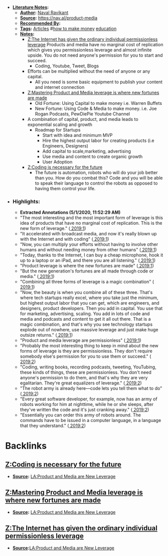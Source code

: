 - **[Literature Notes](<Literature Notes.md>):**
    - **[Author](<Author.md>):** [Naval Ravikant](<Naval Ravikant.md>)
    - **[Source](<Source.md>):** https://nav.al/product-media
    - **[Recommended By](<Recommended By.md>):**
    - **[Tags](<Tags.md>):** [Articles](<Articles.md>) #[how to make money](<how to make money.md>) [education](<education.md>) 
    - **[Notes](<Notes.md>):** 
        - [Z:The Internet has given the ordinary individual permissionless leverage](<Z:The Internet has given the ordinary individual permissionless leverage.md>) Products and media have no marginal cost of replication which gives you permissionless leverage and almost infinite upside. You do not need anyone's permission for you to start and succeed. 
            - Coding, Youtube, Tweet, Blogs
        - Efforts can be multiplied without the need of anyone or any capital.
            - All you need is some basic equipment to publish your content and internet connection
        - [Z:Mastering Product and Media leverage is where new fortunes are made](<Z:Mastering Product and Media leverage is where new fortunes are made.md>)
            - Old Fortune: Using Capital to make money i.e. Warren Buffets
            - New Fortune: Using Code & Media to make money. i.e. Joe Rogan Podcasts, PewDiePie Youtube Channel
        - A combination of capital, product, and media leads to exponential scaling and growth
            - Roadmap for Startups
                - Start with idea and minimum MVP
                - Hire the highest output labor for creating products (i.e Engineers, Designers)
                - Add capital to scale,marketing, advertising
                - Use media and content to create organic growth
                - User Adoption
        - [Z:Coding is necessary for the future](<Z:Coding is necessary for the future.md>)
            - The future is automation, robots who will do your job better than you. How do you combat this? Code and you will be able to speak their language to control the robots as opposed to having them control your life.
- ### Highlights:
    - **Extracted Annotations (5/1/2020, 11:52:29 AM)**
    - "The most interesting and the most important form of leverage is this idea of products that have no marginal cost of replication. This is the new form of leverage." ([ 2019:1](zotero://open-pdf/library/items/4BLZX3V4?page=1))
    - "It accelerated with broadcast media, and now it's really blown up with the Internet and with coding" ([ 2019:1](zotero://open-pdf/library/items/4BLZX3V4?page=1))
    - "Now, you can multiply your efforts without having to involve other humans and without needing money from other humans" ([ 2019:1](zotero://open-pdf/library/items/4BLZX3V4?page=1))
    - "Today, thanks to the Internet, I can buy a cheap microphone, hook it up to a laptop or an iPad, and there you are all listening." ([ 2019:1](zotero://open-pdf/library/items/4BLZX3V4?page=1))
    - "Product leverage is where the new fortunes are made" ([ 2019:1](zotero://open-pdf/library/items/4BLZX3V4?page=1))
    - "But the new generation's fortunes are all made through code or media." ([ 2019:1](zotero://open-pdf/library/items/4BLZX3V4?page=1))
    - "Combining all three forms of leverage is a magic combination" ([ 2019:1](zotero://open-pdf/library/items/4BLZX3V4?page=1))
    - "Now, the beauty is when you combine all of these three. That's where tech startups really excel, where you take just the minimum, but highest output labor that you can get, which are engineers, and designers, product developers. Then you add in capital. You use that for marketing, advertising, scaling. You add in lots of code and media and podcasts and content to get it all out there. That is a magic combination, and that's why you see technology startups explode out of nowhere, use massive leverage and just make huge outsize returns." ([ 2019:1](zotero://open-pdf/library/items/4BLZX3V4?page=1))
    - "Product and media leverage are permissionless" ([ 2019:1](zotero://open-pdf/library/items/4BLZX3V4?page=1))
    - "Probably the most interesting thing to keep in mind about the new forms of leverage is they are permissionless. They don't require somebody else's permission for you to use them or succeed." ([ 2019:2](zotero://open-pdf/library/items/4BLZX3V4?page=2))
    - "Coding, writing books, recording podcasts, tweeting, YouTubing, these kinds of things, these are permissionless. You don't need anyone's permission to do them, and that's why they are very egalitarian. They're great equalizers of leverage." ([ 2019:2](zotero://open-pdf/library/items/4BLZX3V4?page=2))
    - "The robot army is already here—code lets you tell them what to do" ([ 2019:2](zotero://open-pdf/library/items/4BLZX3V4?page=2))
    - "Every great software developer, for example, now has an army of robots working for him at nighttime, while he or she sleeps, after they've written the code and it's just cranking away." ([ 2019:2](zotero://open-pdf/library/items/4BLZX3V4?page=2))
    - "Essentially you can order this army of robots around. The commands have to be issued in a computer language, in a language that they understand." ([ 2019:2](zotero://open-pdf/library/items/4BLZX3V4?page=2))

# Backlinks
## [Z:Coding is necessary for the future](<Z:Coding is necessary for the future.md>)
- **[Source](<Source.md>):** [LA:Product and Media are New Leverage](<LA:Product and Media are New Leverage.md>)

## [Z:Mastering Product and Media leverage is where new fortunes are made](<Z:Mastering Product and Media leverage is where new fortunes are made.md>)
- **[Source](<Source.md>):** [LA:Product and Media are New Leverage](<LA:Product and Media are New Leverage.md>)

## [Z:The Internet has given the ordinary individual permissionless leverage](<Z:The Internet has given the ordinary individual permissionless leverage.md>)
- **[Source](<Source.md>):**[LA:Product and Media are New Leverage](<LA:Product and Media are New Leverage.md>)

